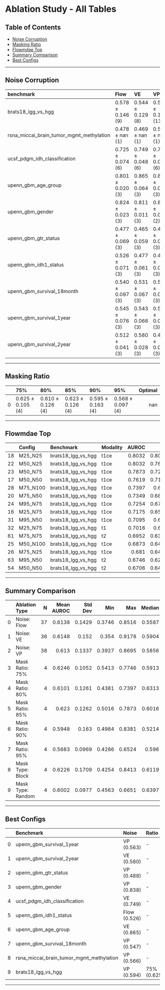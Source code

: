 # Ablation Study - All Tables

## Table of Contents

- [Noise Corruption](#noise-corruption)
- [Masking Ratio](#masking-ratio)
- [Flowmdae Top](#flowmdae-top)
- [Summary Comparison](#summary-comparison)
- [Best Configs](#best-configs)

---

## Noise Corruption

| benchmark                                | Flow              | VE                | VP                 | Best   |
|:-----------------------------------------|:------------------|:------------------|:-------------------|:-------|
| brats18_lgg_vs_hgg                       | 0.578 ± 0.146 (9) | 0.544 ± 0.129 (8) | 0.594 ± 0.102 (11) | VP     |
| rsna_miccai_brain_tumor_mgmt_methylation | 0.478 ± nan (1)   | 0.469 ± nan (1)   | 0.566 ± nan (1)    | VP     |
| ucsf_pdgm_idh_classification             | 0.725 ± 0.074 (6) | 0.749 ± 0.048 (6) | 0.722 ± 0.088 (6)  | VE     |
| upenn_gbm_age_group                      | 0.801 ± 0.020 (3) | 0.865 ± 0.064 (3) | 0.825 ± 0.051 (3)  | VE     |
| upenn_gbm_gender                         | 0.824 ± 0.023 (3) | 0.811 ± 0.011 (3) | 0.838 ± 0.001 (2)  | VP     |
| upenn_gbm_gtr_status                     | 0.477 ± 0.069 (3) | 0.465 ± 0.059 (3) | 0.488 ± 0.007 (3)  | VP     |
| upenn_gbm_idh1_status                    | 0.526 ± 0.071 (3) | 0.477 ± 0.061 (3) | 0.495 ± 0.065 (3)  | Flow   |
| upenn_gbm_survival_18month               | 0.540 ± 0.097 (3) | 0.531 ± 0.067 (3) | 0.547 ± 0.047 (3)  | VP     |
| upenn_gbm_survival_1year                 | 0.545 ± 0.076 (3) | 0.543 ± 0.066 (3) | 0.563 ± 0.076 (3)  | VP     |
| upenn_gbm_survival_2year                 | 0.512 ± 0.041 (3) | 0.580 ± 0.028 (3) | 0.477 ± 0.074 (3)  | VE     |

---

## Masking Ratio

|    | 75%               | 80%               | 85%               | 90%               | 95%               |   Optimal |
|---:|:------------------|:------------------|:------------------|:------------------|:------------------|----------:|
|  0 | 0.625 ± 0.105 (4) | 0.610 ± 0.126 (4) | 0.623 ± 0.126 (4) | 0.595 ± 0.163 (4) | 0.568 ± 0.097 (4) |       nan |

---

## Flowmdae Top

|    | Config   | Benchmark          | Modality   |   AUROC |     AP |     F1 |
|---:|:---------|:-------------------|:-----------|--------:|-------:|-------:|
| 18 | M25_N25  | brats18_lgg_vs_hgg | t1ce       |  0.8032 | 0.8013 | 0.6842 |
| 22 | M50_N25  | brats18_lgg_vs_hgg | t1ce       |  0.8032 | 0.7678 | 0.7331 |
| 23 | M50_N75  | brats18_lgg_vs_hgg | t1ce       |  0.7873 | 0.7233 | 0.7159 |
| 17 | M50_N50  | brats18_lgg_vs_hgg | t1ce       |  0.7619 | 0.7135 | 0.646  |
| 28 | M75_N100 | brats18_lgg_vs_hgg | t1ce       |  0.7397 | 0.689  | 0.6299 |
| 20 | M75_N50  | brats18_lgg_vs_hgg | t1ce       |  0.7349 | 0.6882 | 0.6752 |
| 24 | M95_N75  | brats18_lgg_vs_hgg | t1ce       |  0.7254 | 0.6712 | 0.6495 |
| 16 | M25_N75  | brats18_lgg_vs_hgg | t1ce       |  0.7175 | 0.6589 | 0.5884 |
| 31 | M95_N50  | brats18_lgg_vs_hgg | t1ce       |  0.7095 | 0.673  | 0.4815 |
| 32 | M25_N75  | brats18_lgg_vs_hgg | t1         |  0.7016 | 0.679  | 0.4242 |
| 61 | M75_N75  | brats18_lgg_vs_hgg | t2         |  0.6952 | 0.6387 | 0.609  |
| 25 | M50_N100 | brats18_lgg_vs_hgg | t1ce       |  0.6873 | 0.6471 | 0.667  |
| 26 | M75_N25  | brats18_lgg_vs_hgg | t1ce       |  0.681  | 0.6425 | 0.5875 |
| 63 | M95_N50  | brats18_lgg_vs_hgg | t2         |  0.6746 | 0.6219 | 0.6381 |
| 54 | M50_N50  | brats18_lgg_vs_hgg | t2         |  0.6706 | 0.6429 | 0.4722 |

---

## Summary Comparison

|    | Ablation Type     |   N |   Mean AUROC |   Std Dev |    Min |    Max |   Median |
|---:|:------------------|----:|-------------:|----------:|-------:|-------:|---------:|
|  0 | Noise: Flow       |  37 |       0.6138 |    0.1429 | 0.3746 | 0.8516 |   0.5587 |
|  1 | Noise: VE         |  36 |       0.6148 |    0.152  | 0.354  | 0.9178 |   0.5904 |
|  2 | Noise: VP         |  38 |       0.613  |    0.1337 | 0.3927 | 0.8695 |   0.5856 |
|  3 | Mask Ratio: 75%   |   4 |       0.6246 |    0.1052 | 0.5413 | 0.7746 |   0.5913 |
|  4 | Mask Ratio: 80%   |   4 |       0.6101 |    0.1261 | 0.4381 | 0.7397 |   0.6313 |
|  5 | Mask Ratio: 85%   |   4 |       0.623  |    0.1262 | 0.5016 | 0.7873 |   0.6016 |
|  6 | Mask Ratio: 90%   |   4 |       0.5948 |    0.163  | 0.4984 | 0.8381 |   0.5214 |
|  7 | Mask Ratio: 95%   |   4 |       0.5683 |    0.0969 | 0.4286 | 0.6524 |   0.596  |
|  8 | Mask Type: Block  |   4 |       0.6226 |    0.1709 | 0.4254 | 0.8413 |   0.6119 |
|  9 | Mask Type: Random |   4 |       0.6002 |    0.0977 | 0.4563 | 0.6651 |   0.6397 |

---

## Best Configs

|    | Benchmark                                | Noise        | Ratio       | Type          | FlowMDAE        |
|---:|:-----------------------------------------|:-------------|:------------|:--------------|:----------------|
|  0 | upenn_gbm_survival_1year                 | VP (0.563)   | -           | -             | -               |
|  1 | upenn_gbm_survival_2year                 | VE (0.580)   | -           | -             | -               |
|  2 | upenn_gbm_gtr_status                     | VP (0.488)   | -           | -             | -               |
|  3 | upenn_gbm_gender                         | VP (0.838)   | -           | -             | -               |
|  4 | ucsf_pdgm_idh_classification             | VE (0.749)   | -           | -             | -               |
|  5 | upenn_gbm_idh1_status                    | Flow (0.526) | -           | -             | -               |
|  6 | upenn_gbm_age_group                      | VE (0.865)   | -           | -             | -               |
|  7 | upenn_gbm_survival_18month               | VP (0.547)   | -           | -             | -               |
|  8 | rsna_miccai_brain_tumor_mgmt_methylation | VP (0.566)   | -           | -             | -               |
|  9 | brats18_lgg_vs_hgg                       | VP (0.594)   | 75% (0.625) | Block (0.623) | M25_N25 (0.803) |

---


